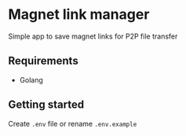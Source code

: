 # Magnet link manager

Simple app to save magnet links for P2P file transfer

## Requirements

* Golang


## Getting started

Create `.env` file or rename `.env.example`

